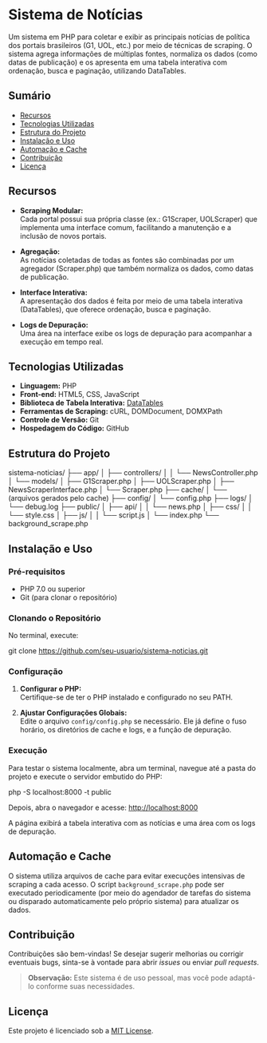 # Sistema de Notícias

Um sistema em PHP para coletar e exibir as principais notícias de política dos portais brasileiros (G1, UOL, etc.) por meio de técnicas de scraping. O sistema agrega informações de múltiplas fontes, normaliza os dados (como datas de publicação) e os apresenta em uma tabela interativa com ordenação, busca e paginação, utilizando DataTables.

## Sumário

- [Recursos](#recursos)
- [Tecnologias Utilizadas](#tecnologias-utilizadas)
- [Estrutura do Projeto](#estrutura-do-projeto)
- [Instalação e Uso](#instalação-e-uso)
- [Automação e Cache](#automação-e-cache)
- [Contribuição](#contribuição)
- [Licença](#licença)

## Recursos

- **Scraping Modular:**  
  Cada portal possui sua própria classe (ex.: G1Scraper, UOLScraper) que implementa uma interface comum, facilitando a manutenção e a inclusão de novos portais.

- **Agregação:**  
  As notícias coletadas de todas as fontes são combinadas por um agregador (Scraper.php) que também normaliza os dados, como datas de publicação.

- **Interface Interativa:**  
  A apresentação dos dados é feita por meio de uma tabela interativa (DataTables), que oferece ordenação, busca e paginação.

- **Logs de Depuração:**  
  Uma área na interface exibe os logs de depuração para acompanhar a execução em tempo real.

## Tecnologias Utilizadas

- **Linguagem:** PHP
- **Front-end:** HTML5, CSS, JavaScript
- **Biblioteca de Tabela Interativa:** [DataTables](https://datatables.net/)
- **Ferramentas de Scraping:** cURL, DOMDocument, DOMXPath
- **Controle de Versão:** Git
- **Hospedagem do Código:** GitHub

## Estrutura do Projeto

sistema-noticias/
├── app/
│   ├── controllers/
│   │   └── NewsController.php
│   └── models/
│       ├── G1Scraper.php
│       ├── UOLScraper.php
│       ├── NewsScraperInterface.php
│       └── Scraper.php
├── cache/
│   └── (arquivos gerados pelo cache)
├── config/
│   └── config.php
├── logs/
│   └── debug.log
├── public/
│   ├── api/
│   │   └── news.php
│   ├── css/
│   │   └── style.css
│   ├── js/
│   │   └── script.js
│   └── index.php
└── background_scrape.php

## Instalação e Uso

### Pré-requisitos
- PHP 7.0 ou superior
- Git (para clonar o repositório)

### Clonando o Repositório

No terminal, execute:

git clone https://github.com/seu-usuario/sistema-noticias.git

### Configuração

1. **Configurar o PHP:**  
   Certifique-se de ter o PHP instalado e configurado no seu PATH.

2. **Ajustar Configurações Globais:**  
   Edite o arquivo `config/config.php` se necessário. Ele já define o fuso horário, os diretórios de cache e logs, e a função de depuração.

### Execução

Para testar o sistema localmente, abra um terminal, navegue até a pasta do projeto e execute o servidor embutido do PHP:

php -S localhost:8000 -t public

Depois, abra o navegador e acesse:
[http://localhost:8000](http://localhost:8000)

A página exibirá a tabela interativa com as notícias e uma área com os logs de depuração.

## Automação e Cache

O sistema utiliza arquivos de cache para evitar execuções intensivas de scraping a cada acesso. O script `background_scrape.php` pode ser executado periodicamente (por meio do agendador de tarefas do sistema ou disparado automaticamente pelo próprio sistema) para atualizar os dados.

## Contribuição

Contribuições são bem-vindas! Se desejar sugerir melhorias ou corrigir eventuais bugs, sinta-se à vontade para abrir _issues_ ou enviar _pull requests_.

> **Observação:** Este sistema é de uso pessoal, mas você pode adaptá-lo conforme suas necessidades.

## Licença

Este projeto é licenciado sob a [MIT License](LICENSE).
